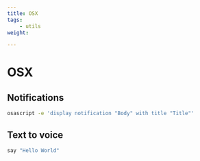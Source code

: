 ```yaml
---
title: OSX
tags:
    - utils
weight:

---
```


# OSX

## Notifications

```bash
osascript -e 'display notification "Body" with title "Title"'
```

## Text to voice

```bash
say "Hello World"
```
